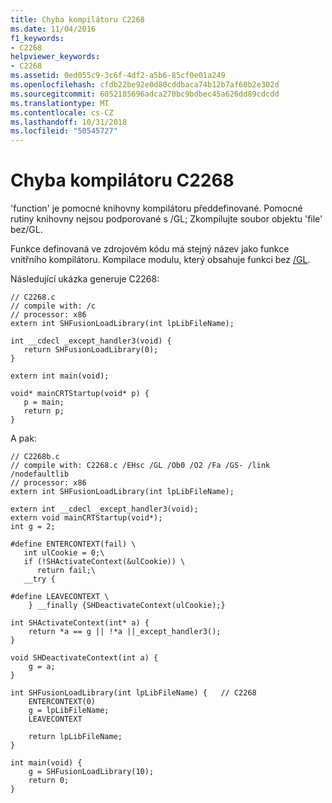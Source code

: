 ```yaml
---
title: Chyba kompilátoru C2268
ms.date: 11/04/2016
f1_keywords:
- C2268
helpviewer_keywords:
- C2268
ms.assetid: 0ed055c9-3c6f-4df2-a5b6-85cf0e01a249
ms.openlocfilehash: cfdb22be92e0d80cddbaca74b12b7af60b2e302d
ms.sourcegitcommit: 6052185696adca270bc9bdbec45a626dd89cdcdd
ms.translationtype: MT
ms.contentlocale: cs-CZ
ms.lasthandoff: 10/31/2018
ms.locfileid: "50545727"
---
```

# <a name="compiler-error-c2268"></a>Chyba kompilátoru C2268

'function' je pomocné knihovny kompilátoru předdefinované. Pomocné rutiny knihovny nejsou podporované s /GL; Zkompilujte soubor objektu 'file' bez/GL.

Funkce definovaná ve zdrojovém kódu má stejný název jako funkce vnitřního kompilátoru. Kompilace modulu, který obsahuje funkci bez [/GL](../../build/reference/gl-whole-program-optimization.md).

Následující ukázka generuje C2268:

```
// C2268.c
// compile with: /c
// processor: x86
extern int SHFusionLoadLibrary(int lpLibFileName);

int __cdecl _except_handler3(void) {
   return SHFusionLoadLibrary(0);
}

extern int main(void);

void* mainCRTStartup(void* p) {
   p = main;
   return p;
}
```

A pak:

```
// C2268b.c
// compile with: C2268.c /EHsc /GL /Ob0 /O2 /Fa /GS- /link /nodefaultlib
// processor: x86
extern int SHFusionLoadLibrary(int lpLibFileName);

extern int __cdecl _except_handler3(void);
extern void mainCRTStartup(void*);
int g = 2;

#define ENTERCONTEXT(fail) \
   int ulCookie = 0;\
   if (!SHActivateContext(&ulCookie)) \
      return fail;\
   __try {

#define LEAVECONTEXT \
    } __finally {SHDeactivateContext(ulCookie);}

int SHActivateContext(int* a) {
    return *a == g || !*a ||_except_handler3();
}

void SHDeactivateContext(int a) {
    g = a;
}

int SHFusionLoadLibrary(int lpLibFileName) {   // C2268
    ENTERCONTEXT(0)
    g = lpLibFileName;
    LEAVECONTEXT

    return lpLibFileName;
}

int main(void) {
    g = SHFusionLoadLibrary(10);
    return 0;
}
```